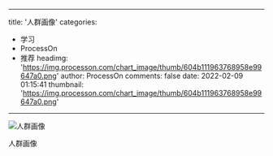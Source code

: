 
---
title: '人群画像'
categories: 
 - 学习
 - ProcessOn
 - 推荐
headimg: 'https://img.processon.com/chart_image/thumb/604b111963768958e99647a0.png'
author: ProcessOn
comments: false
date: 2022-02-09 01:15:41
thumbnail: 'https://img.processon.com/chart_image/thumb/604b111963768958e99647a0.png'
---

<div>   
<img class="thumb" alt="人群画像" src="https://img.processon.com/chart_image/thumb/604b111963768958e99647a0.png" referrerpolicy="no-referrer">
<p>人群画像</p>  
</div>
            